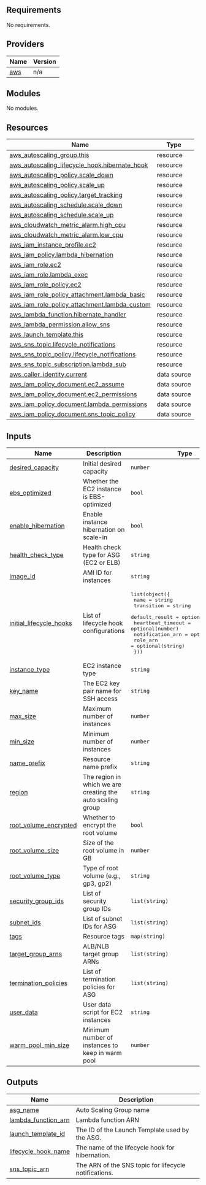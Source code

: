 ## Requirements

No requirements.

## Providers

| Name | Version |
|------|---------|
| <a name="provider_aws"></a> [aws](#provider\_aws) | n/a |

## Modules

No modules.

## Resources

| Name | Type |
|------|------|
| [aws_autoscaling_group.this](https://registry.terraform.io/providers/hashicorp/aws/latest/docs/resources/autoscaling_group) | resource |
| [aws_autoscaling_lifecycle_hook.hibernate_hook](https://registry.terraform.io/providers/hashicorp/aws/latest/docs/resources/autoscaling_lifecycle_hook) | resource |
| [aws_autoscaling_policy.scale_down](https://registry.terraform.io/providers/hashicorp/aws/latest/docs/resources/autoscaling_policy) | resource |
| [aws_autoscaling_policy.scale_up](https://registry.terraform.io/providers/hashicorp/aws/latest/docs/resources/autoscaling_policy) | resource |
| [aws_autoscaling_policy.target_tracking](https://registry.terraform.io/providers/hashicorp/aws/latest/docs/resources/autoscaling_policy) | resource |
| [aws_autoscaling_schedule.scale_down](https://registry.terraform.io/providers/hashicorp/aws/latest/docs/resources/autoscaling_schedule) | resource |
| [aws_autoscaling_schedule.scale_up](https://registry.terraform.io/providers/hashicorp/aws/latest/docs/resources/autoscaling_schedule) | resource |
| [aws_cloudwatch_metric_alarm.high_cpu](https://registry.terraform.io/providers/hashicorp/aws/latest/docs/resources/cloudwatch_metric_alarm) | resource |
| [aws_cloudwatch_metric_alarm.low_cpu](https://registry.terraform.io/providers/hashicorp/aws/latest/docs/resources/cloudwatch_metric_alarm) | resource |
| [aws_iam_instance_profile.ec2](https://registry.terraform.io/providers/hashicorp/aws/latest/docs/resources/iam_instance_profile) | resource |
| [aws_iam_policy.lambda_hibernation](https://registry.terraform.io/providers/hashicorp/aws/latest/docs/resources/iam_policy) | resource |
| [aws_iam_role.ec2](https://registry.terraform.io/providers/hashicorp/aws/latest/docs/resources/iam_role) | resource |
| [aws_iam_role.lambda_exec](https://registry.terraform.io/providers/hashicorp/aws/latest/docs/resources/iam_role) | resource |
| [aws_iam_role_policy.ec2](https://registry.terraform.io/providers/hashicorp/aws/latest/docs/resources/iam_role_policy) | resource |
| [aws_iam_role_policy_attachment.lambda_basic](https://registry.terraform.io/providers/hashicorp/aws/latest/docs/resources/iam_role_policy_attachment) | resource |
| [aws_iam_role_policy_attachment.lambda_custom](https://registry.terraform.io/providers/hashicorp/aws/latest/docs/resources/iam_role_policy_attachment) | resource |
| [aws_lambda_function.hibernate_handler](https://registry.terraform.io/providers/hashicorp/aws/latest/docs/resources/lambda_function) | resource |
| [aws_lambda_permission.allow_sns](https://registry.terraform.io/providers/hashicorp/aws/latest/docs/resources/lambda_permission) | resource |
| [aws_launch_template.this](https://registry.terraform.io/providers/hashicorp/aws/latest/docs/resources/launch_template) | resource |
| [aws_sns_topic.lifecycle_notifications](https://registry.terraform.io/providers/hashicorp/aws/latest/docs/resources/sns_topic) | resource |
| [aws_sns_topic_policy.lifecycle_notifications](https://registry.terraform.io/providers/hashicorp/aws/latest/docs/resources/sns_topic_policy) | resource |
| [aws_sns_topic_subscription.lambda_sub](https://registry.terraform.io/providers/hashicorp/aws/latest/docs/resources/sns_topic_subscription) | resource |
| [aws_caller_identity.current](https://registry.terraform.io/providers/hashicorp/aws/latest/docs/data-sources/caller_identity) | data source |
| [aws_iam_policy_document.ec2_assume](https://registry.terraform.io/providers/hashicorp/aws/latest/docs/data-sources/iam_policy_document) | data source |
| [aws_iam_policy_document.ec2_permissions](https://registry.terraform.io/providers/hashicorp/aws/latest/docs/data-sources/iam_policy_document) | data source |
| [aws_iam_policy_document.lambda_permissions](https://registry.terraform.io/providers/hashicorp/aws/latest/docs/data-sources/iam_policy_document) | data source |
| [aws_iam_policy_document.sns_topic_policy](https://registry.terraform.io/providers/hashicorp/aws/latest/docs/data-sources/iam_policy_document) | data source |

## Inputs

| Name | Description | Type | Default | Required |
|------|-------------|------|---------|:--------:|
| <a name="input_desired_capacity"></a> [desired\_capacity](#input\_desired\_capacity) | Initial desired capacity | `number` | `3` | no |
| <a name="input_ebs_optimized"></a> [ebs\_optimized](#input\_ebs\_optimized) | Whether the EC2 instance is EBS-optimized | `bool` | `false` | no |
| <a name="input_enable_hibernation"></a> [enable\_hibernation](#input\_enable\_hibernation) | Enable instance hibernation on scale-in | `bool` | `false` | no |
| <a name="input_health_check_type"></a> [health\_check\_type](#input\_health\_check\_type) | Health check type for ASG (EC2 or ELB) | `string` | `"EC2"` | no |
| <a name="input_image_id"></a> [image\_id](#input\_image\_id) | AMI ID for instances | `string` | n/a | yes |
| <a name="input_initial_lifecycle_hooks"></a> [initial\_lifecycle\_hooks](#input\_initial\_lifecycle\_hooks) | List of lifecycle hook configurations | <pre>list(object({<br/>    name              = string<br/>    transition        = string<br/>    default_result    = optional(string)<br/>    heartbeat_timeout = optional(number)<br/>    notification_arn  = optional(string)<br/>    role_arn          = optional(string)<br/>  }))</pre> | `[]` | no |
| <a name="input_instance_type"></a> [instance\_type](#input\_instance\_type) | EC2 instance type | `string` | `"t3.micro"` | no |
| <a name="input_key_name"></a> [key\_name](#input\_key\_name) | The EC2 key pair name for SSH access | `string` | `null` | no |
| <a name="input_max_size"></a> [max\_size](#input\_max\_size) | Maximum number of instances | `number` | `4` | no |
| <a name="input_min_size"></a> [min\_size](#input\_min\_size) | Minimum number of instances | `number` | `2` | no |
| <a name="input_name_prefix"></a> [name\_prefix](#input\_name\_prefix) | Resource name prefix | `string` | n/a | yes |
| <a name="input_region"></a> [region](#input\_region) | The region in which we are creating the auto scaling group | `string` | `"us-east-1"` | no |
| <a name="input_root_volume_encrypted"></a> [root\_volume\_encrypted](#input\_root\_volume\_encrypted) | Whether to encrypt the root volume | `bool` | `true` | no |
| <a name="input_root_volume_size"></a> [root\_volume\_size](#input\_root\_volume\_size) | Size of the root volume in GB | `number` | `20` | no |
| <a name="input_root_volume_type"></a> [root\_volume\_type](#input\_root\_volume\_type) | Type of root volume (e.g., gp3, gp2) | `string` | `"gp3"` | no |
| <a name="input_security_group_ids"></a> [security\_group\_ids](#input\_security\_group\_ids) | List of security group IDs | `list(string)` | n/a | yes |
| <a name="input_subnet_ids"></a> [subnet\_ids](#input\_subnet\_ids) | List of subnet IDs for ASG | `list(string)` | n/a | yes |
| <a name="input_tags"></a> [tags](#input\_tags) | Resource tags | `map(string)` | `{}` | no |
| <a name="input_target_group_arns"></a> [target\_group\_arns](#input\_target\_group\_arns) | ALB/NLB target group ARNs | `list(string)` | `[]` | no |
| <a name="input_termination_policies"></a> [termination\_policies](#input\_termination\_policies) | List of termination policies for ASG | `list(string)` | <pre>[<br/>  "Default"<br/>]</pre> | no |
| <a name="input_user_data"></a> [user\_data](#input\_user\_data) | User data script for EC2 instances | `string` | `null` | no |
| <a name="input_warm_pool_min_size"></a> [warm\_pool\_min\_size](#input\_warm\_pool\_min\_size) | Minimum number of instances to keep in warm pool | `number` | `1` | no |

## Outputs

| Name | Description |
|------|-------------|
| <a name="output_asg_name"></a> [asg\_name](#output\_asg\_name) | Auto Scaling Group name |
| <a name="output_lambda_function_arn"></a> [lambda\_function\_arn](#output\_lambda\_function\_arn) | Lambda function ARN |
| <a name="output_launch_template_id"></a> [launch\_template\_id](#output\_launch\_template\_id) | The ID of the Launch Template used by the ASG. |
| <a name="output_lifecycle_hook_name"></a> [lifecycle\_hook\_name](#output\_lifecycle\_hook\_name) | The name of the lifecycle hook for hibernation. |
| <a name="output_sns_topic_arn"></a> [sns\_topic\_arn](#output\_sns\_topic\_arn) | The ARN of the SNS topic for lifecycle notifications. |
